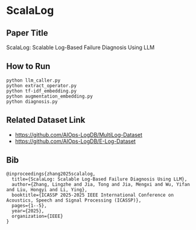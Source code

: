 # ScalaLog

## Paper Title

ScalaLog: Scalable Log-Based Failure Diagnosis Using LLM

## How to Run

```shell
python llm_caller.py
python extract_operator.py
python tf-idf_embedding.py
python augmentation_embedding.py
python diagnosis.py
```

## Related Dataset Link

- https://github.com/AIOps-LogDB/MultiLog-Dataset
- https://github.com/AIOps-LogDB/E-Log-Dataset

## Bib

```shell
@inproceedings{zhang2025scalalog,
  title={ScalaLog: Scalable Log-Based Failure Diagnosis Using LLM},
  author={Zhang, Lingzhe and Jia, Tong and Jia, Mengxi and Wu, Yifan and Liu, Hongyi and Li, Ying},
  booktitle={ICASSP 2025-2025 IEEE International Conference on Acoustics, Speech and Signal Processing (ICASSP)},
  pages={1--5},
  year={2025},
  organization={IEEE}
}
```
